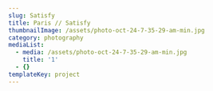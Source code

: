 ```yaml
---
slug: Satisfy
title: Paris // Satisfy
thumbnailImage: /assets/photo-oct-24-7-35-29-am-min.jpg
category: photography
mediaList:
  - media: /assets/photo-oct-24-7-35-29-am-min.jpg
    title: '1'
  - {}
templateKey: project
---
```



